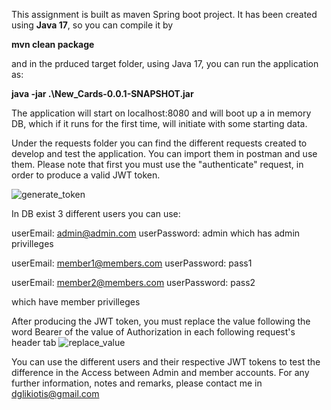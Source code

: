 This assignment is built as maven Spring boot project. It has been created using **Java 17**, so you can compile it by 

**mvn clean package**

and in the prduced target folder, using Java 17, you can run the application as:

**java -jar .\New_Cards-0.0.1-SNAPSHOT.jar**

The application will start on localhost:8080 and will boot up a in memory DB, which if it runs for the first time, will initiate with some starting data.

Under the requests folder you can find the different requests created to develop and test the application. 
You can import them in postman and use them.
Please note that first you must use the "authenticate" request, in order to produce a valid JWT token. 

![generate_token](https://github.com/dglyk/cards_assignment/assets/11438108/ef5bcbd7-77c1-4598-8048-a3d28cb59c51)

In DB exist 3 different users you can use: 

userEmail: admin@admin.com 
userPassword: admin
which has admin privilleges

userEmail: member1@members.com
userPassword: pass1

userEmail: member2@members.com
userPassword: pass2

which have member privilleges

After producing the JWT token, you must replace the value following the word Bearer of the value of Authorization in each following request's header tab
![replace_value](https://github.com/dglyk/cards_assignment/assets/11438108/c59206ab-c83d-439a-8cb9-163316548ea5)

You can use the different users and their respective JWT tokens to test the difference in the Access between Admin and member accounts.
For any further information, notes and remarks, please contact me in dglikiotis@gmail.com
